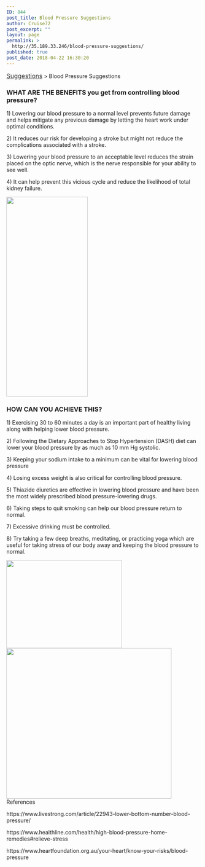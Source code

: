 ```yaml
---
ID: 844
post_title: Blood Pressure Suggestions
author: Cruise72
post_excerpt: ""
layout: page
permalink: >
  http://35.189.33.246/blood-pressure-suggestions/
published: true
post_date: 2018-04-22 16:30:20
---
```

<p><a style="font-size: 16px; color: #333333;" href="http://www.cvdhelper.tk/suggestions/">Suggestions</a> &gt; Blood Pressure Suggestions</p>		
			<h3>WHAT ARE THE BENEFITS you get from controlling blood pressure?</h3>		
		<p>1) Lowering our blood pressure to a normal level prevents future damage and helps mitigate any previous damage by letting the heart work under optimal conditions.</p><p>2) It reduces our risk for developing a stroke but might not reduce the complications associated with a stroke. </p><p>3) Lowering your blood pressure to an acceptable level reduces the strain placed on the optic nerve, which is the nerve responsible for your ability to see well.</p><p>4) It can help prevent this vicious cycle and reduce the likelihood of total kidney failure.</p>		
										<img width="212" height="520" src="http://35.189.33.246/wp-content/uploads/2018/04/bp1.png" alt="" srcset="http://35.189.33.246/wp-content/uploads/2018/04/bp1.png 212w, http://35.189.33.246/wp-content/uploads/2018/04/bp1-122x300.png 122w" sizes="(max-width: 212px) 100vw, 212px" />											
			<h3>HOW CAN YOU ACHIEVE THIS?</h3>		
		<p>1) Exercising 30 to 60 minutes a day is an important part of healthy living along with helping lower blood pressure.</p><p>2) Following the Dietary Approaches to Stop Hypertension (DASH) diet can lower your blood pressure by as much as 10 mm Hg systolic.</p><p>3) Keeping your sodium intake to a minimum can be vital for lowering blood pressure</p><p>4) Losing excess weight is also critical for controlling blood pressure.</p><p>5) Thiazide diuretics are effective in lowering blood pressure and have been the most widely prescribed blood pressure-lowering drugs.</p><p>6) Taking steps to quit smoking can help our blood pressure return to normal.</p><p>7) Excessive drinking must be controlled.</p><p>8) Try taking a few deep breaths, meditating, or practicing yoga which are useful for taking stress of our body away and keeping the blood pressure to normal. </p>		
										<img width="301" height="229" src="http://35.189.33.246/wp-content/uploads/2018/04/bpp.png" alt="" srcset="http://35.189.33.246/wp-content/uploads/2018/04/bpp.png 301w, http://35.189.33.246/wp-content/uploads/2018/04/bpp-300x228.png 300w" sizes="(max-width: 301px) 100vw, 301px" />											
										<img width="430" height="392" src="http://35.189.33.246/wp-content/uploads/2018/04/bppp-1.png" alt="" srcset="http://35.189.33.246/wp-content/uploads/2018/04/bppp-1.png 430w, http://35.189.33.246/wp-content/uploads/2018/04/bppp-1-300x273.png 300w" sizes="(max-width: 430px) 100vw, 430px" />											
												References  					
					<p>https://www.livestrong.com/article/22943-lower-bottom-number-blood-pressure/</p><p>https://www.healthline.com/health/high-blood-pressure-home-remedies#relieve-stress</p><p>https://www.heartfoundation.org.au/your-heart/know-your-risks/blood-pressure</p> 